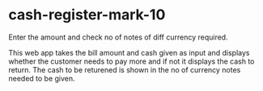 # cash-register-mark-10
Enter the amount and check no of notes of diff currency required.

This web app takes the bill amount and cash given as input and displays whether the customer needs to pay more and if not it displays the cash to return.
The cash to be returened is shown in the no of currency notes needed to be given.
